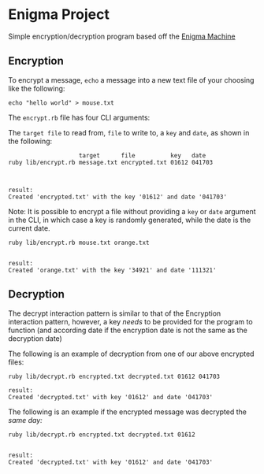 # Enigma Project

Simple encryption/decryption program based off the [Enigma Machine](https://en.wikipedia.org/wiki/Enigma_machine)


## Encryption

To encrypt a message, `echo` a message into a new text file of your choosing like the following:

```
echo "hello world" > mouse.txt
```

The `encrypt.rb` file has four CLI arguments:

The `target file` to read from, `file` to write to, a `key` and `date`, as shown in the following:

```
                    target      file          key   date
ruby lib/encrypt.rb message.txt encrypted.txt 01612 041703



result:
Created 'encrypted.txt' with the key '01612' and date '041703'
```

Note: It is possible to encrypt a file without providing a `key` or `date` argument in the CLI, in which case a key is randomly generated, while the date is the current date.

```
ruby lib/encrypt.rb mouse.txt orange.txt


result:
Created 'orange.txt' with the key '34921' and date '111321'
```

## Decryption

The decrypt interaction pattern is similar to that of the Encryption interaction pattern, however, a key _needs_ to be provided for the program to function (and according date if the encryption date is not the same as the decryption date)

The following is an example of decryption from one of our above encrypted files:

```
ruby lib/decrypt.rb encrypted.txt decrypted.txt 01612 041703

result:
Created 'decrypted.txt' with key '01612' and date '041703'
```

The following is an example if the encrypted message was decrypted the _same day:_

```
ruby lib/decrypt.rb encrypted.txt decrypted.txt 01612


result:
Created 'decrypted.txt' with key '01612' and date '041703'
```
